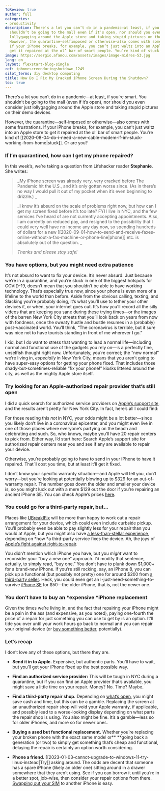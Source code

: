 ```yaml
---
ToReview: true
author: full
categories:
- productivity
description: There’s a lot you can’t do in a pandemic—at least, if you’re smart. You
  shouldn’t be going to the mall even if it’s open, nor should you even consider just
  lollygagging around the Apple store and taking stupid pictures on their demo devices.
  However, the quarantine—selfimposed or otherwise—also comes with some frustrations.
  If your iPhone breaks, for example, you can’t just waltz into an Apple store to
  get it repaired at the ol’ bar of smart people. You’re kind of stuck. Or are you?
image: https://sergio.afanou.com/assets/images/image-midres-53.jpg
lang: en
layout: flexstart-blog-single
ref: iphonescreenduringshutdown_1249
silot_terms: diy desktop computing
title: How Do I Fix My Cracked iPhone Screen During the Shutdown?
toc: true
---
```


There’s a lot you can’t do in a pandemic—at least, if you’re smart. You shouldn’t be going to the mall (even if it’s open), nor should you even consider just lollygagging around the Apple store and taking stupid pictures on their demo devices.

However, the quarantine—self-imposed or otherwise—also comes with some frustrations. If your iPhone breaks, for example, you can’t just waltz into an Apple store to get it repaired at the ol’ bar of smart people. You’re kind of [[2020-08-04-do-i-need-a-new-cable-modem-if-im-stuck-working-from-home|stuck]]. Or are you?

### If I’m quarantined, how can I get my phone repaired?

In this week’s, we’re taking a question from Lifehacker reader **Stephanie**. She writes:

> _My iPhone screen was already very, very cracked before The Pandemic hit the U.S., and it’s only gotten worse since. (As in there’s no way I would pull it out of my pocket when it’s even beginning to drizzle.) _
>
> _I know it’s absurd on the scale of problems right now, but how can I get my screen fixed before it’s too late? FYI I live in NYC, and the few services I’ve heard of are not currently accepting appointments. Also, I am currently on reduced pay, and resigned to the possibility that I could very well have no income any day now, so spending hundreds of dollars for a new [[2020-09-01-how-to-send-and-receive-faxes-online-without-a-fax-machine-or-phone-line|phone]] etc. is absolutely out of the question. _
>
> _Thanks and please stay safe!_

### You have options, but you might need extra patience

It’s not absurd to want to fix your device. It’s never absurd. Just because we’re in a quarantine, and you’re stuck in one of the biggest hotspots for COVID-19, doesn’t mean that you shouldn’t be able to have working technology. That’s especially true now, since your phone is even more of a lifeline to the world than before. Aside from the obvious calling, texting, and Slacking you’re probably doing, it’s what you’ll use to tether your other devices if, or when, your internet goes out. It’s how you’ll record all the silly videos that are keeping you sane during these trying times—or the images of the barren New York City streets that you’ll look back on years from now with fondness, once the sweaty hustle and bustle resumes in a (probably) post-vaccinated world. You’ll think, “The coronavirus is terrible, but it sure was nice not to have tourists standing in front of me wherever I go.”

I kid, but I do want to stress that wanting to lead a normal life—including normal and functional use of the gadgets you rely on—is a perfectly fine, unselfish thought right now. Unfortunately, you’re correct; the “new normal” we’re living in, _especially_ in New York City, means that you aren’t going to have super-easy options for getting your phone fixed. That includes those shady-but-sometimes-reliable “fix your phone!” kiosks littered around the city, as well as the mighty Apple store itself.

### Try looking for an Apple-authorized repair provider that’s still open

I did a quick search for authorized service providers on [Apple’s support site](https://getsupport.apple.com/), and the results aren’t pretty for New York City. In fact, here’s all I could find:

For those reading this _not_ in NYC, your odds might be a lot better—since you likely don’t live in a coronavirus epicenter, and you might even live in one of those places where everyone’s partying on the beach and celebrating and such. So, who knows, maybe you’ll have 20 repair centers to pick from. Either way, I’d start here: Search Apple’s support site for authorized repair centers near you and see if any are available to repair your device.

Otherwise, you’re probably going to have to send in your iPhone to have it repaired. That’ll cost you time, but at least it’ll get it fixed.

I don’t know your specific warranty situation—and Apple will tell you, don’t worry—but you’re looking at potentially blowing up to $329 for an out-of-warranty repair. The number goes down the older and smaller your device is, so you might luck out with a mere $129 out the door if you’re repairing an ancient iPhone SE. You can check Apple’s prices [here](https://support.apple.com/iphone/repair/service).

### You could go for a third-party repair, but...

Places like [UBreakIFix](https://www.ubreakifix.com/) will be more than happy to work out a repair arrangement for your device, which could even include curbside pickup. You’ll probably even be able to pay slightly less for your repair than you would at Apple, but you might also have [a less-than-stellar experience](https://www.reddit.com/r/mobilerepair/comments/8tksf4/review_of_ubreakifix_for_iphone_screen_repair/), depending on *how *a third-party service fixes the device. Ah, the joys of [Apple’s fight against right-to-repair](https://support.apple.com/en-us/HT210321).

You didn’t mention which iPhone you have, but you _might_ want to reconsider your “buy a new one” approach. I’d modify that sentence, actually, to simply read, “buy one.” You don’t have to plunk down $1,000+ for a brand-new iPhone. If you’re still rocking, say, an iPhone 8, you can pick up a functional (but possibly not pretty) one for around $200 from [a third-party seller](https://swappa.com/buy/apple-iphone-8). Heck, you could even get an I-just-need-something-to-survive [iPhone SE](https://swappa.com/buy/apple-iphone-se) for $50—the older iPhone, that is, not the newer one.

### You don’t have to buy an *expensive *iPhone replacement

Given the times we’re living in, and the fact that repairing your iPhone might be a pain in the ass (and expensive, as you noted), paying one-fourth the price of a repair for just something you can use to get by is an option. It’ll tide you over until your work hours go back to normal and you can repair your original device (or [buy something better](https://lifehacker.com/is-the-new-iphone-se-worth-the-upgrade-1842902293), potentially).

### Let’s recap

I don’t love any of these options, but there they are.

- **Send it in to Apple.** Expensive, but authentic parts. You’ll have to wait, but you’ll get your iPhone fixed up the best possible way.
- **Find an authorized service provider:** This will be tough in NYC during a quarantine, but if you can find an Apple provider that’s available, you might save a little time on your repair. Money? No. Time? Maybe.
- **Find a third-party repair shop.** Depending on [what’s open](https://www.rossmanngroup.com/iphone-screen-repair/), you might save cash and time, but this can be a gamble. Replacing the screen at an unauthorized repair shop will void your Apple warranty, if applicable, and possibly lead to a worse-looking display depending on what parts the repair shop is using. You also might be fine. It’s a gamble—less so for older iPhones, and more so for newer ones.
- **Buying a used but functional replacement.** Whether you’re replacing your broken phone with the exact same model or\*\* \*\*going back a generation (or two) to simply get something that’s cheap and functional, delaying the repair is certainly an option worth considering.

- **Phone a friend.** [[2023-01-03-cannot-upgrade-to-windows-11-try-linux-instead|Try]] asking around. The odds are decent that someone has a spare iPhone (likely an older one) sitting around in a drawer somewhere that they aren’t using. See if you can borrow it until you’re in a better spot, job-wise, then consider your repair options from there. [Swapping out your SIM](https://lifehacker.com/how-to-switch-out-and-store-your-sim-card-when-you-tr-1833493687) to another iPhone is easy.
